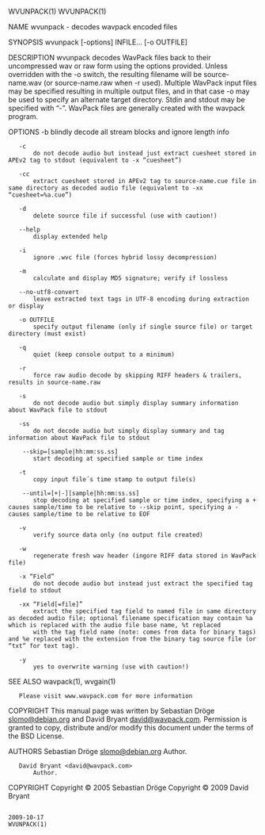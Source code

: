 WVUNPACK(1)                                                                                                                                                                                       WVUNPACK(1)



NAME
       wvunpack - decodes wavpack encoded files

SYNOPSIS
       wvunpack [-options] INFILE... [-o OUTFILE]

DESCRIPTION
       wvunpack decodes WavPack files back to their uncompressed wav or raw form using the options provided. Unless overridden with the -o switch, the resulting filename will be source-name.wav (or
       source-name.raw when -r used). Multiple WavPack input files may be specified resulting in multiple output files, and in that case -o may be used to specify an alternate target directory.  Stdin and
       stdout may be specified with “-”. WavPack files are generally created with the wavpack program.

OPTIONS
       -b
           blindly decode all stream blocks and ignore length info

       -c
           do not decode audio but instead just extract cuesheet stored in APEv2 tag to stdout (equivalent to -x “cuesheet”)

       -cc
           extract cuesheet stored in APEv2 tag to source-name.cue file in same directory as decoded audio file (equivalent to -xx “cuesheet=%a.cue”)

       -d
           delete source file if successful (use with caution!)

       --help
           display extended help

       -i
           ignore .wvc file (forces hybrid lossy decompression)

       -m
           calculate and display MD5 signature; verify if lossless

       --no-utf8-convert
           leave extracted text tags in UTF-8 encoding during extraction or display

       -o OUTFILE
           specify output filename (only if single source file) or target directory (must exist)

       -q
           quiet (keep console output to a minimum)

       -r
           force raw audio decode by skipping RIFF headers & trailers, results in source-name.raw

       -s
           do not decode audio but simply display summary information about WavPack file to stdout

       -ss
           do not decode audio but simply display summary and tag information about WavPack file to stdout

        --skip=[sample|hh:mm:ss.ss]
           start decoding at specified sample or time index

       -t
           copy input file´s time stamp to output file(s)

        --until=[+|-][sample|hh:mm:ss.ss]
           stop decoding at specified sample or time index, specifying a + causes sample/time to be relative to --skip point, specifying a - causes sample/time to be relative to EOF

       -v
           verify source data only (no output file created)

       -w
           regenerate fresh wav header (ingore RIFF data stored in WavPack file)

       -x “Field”
           do not decode audio but instead just extract the specified tag field to stdout

       -xx “Field[=file]”
           extract the specified tag field to named file in same directory as decoded audio file; optional filename specification may contain %a which is replaced with the audio file base name, %t replaced
           with the tag field name (note: comes from data for binary tags) and %e replaced with the extension from the binary tag source file (or “txt” for text tag).

       -y
           yes to overwrite warning (use with caution!)

SEE ALSO
       wavpack(1), wvgain(1)

       Please visit www.wavpack.com for more information

COPYRIGHT
       This manual page was written by Sebastian Dröge <slomo@debian.org> and David Bryant <david@wavpack.com>. Permission is granted to copy, distribute and/or modify this document under the terms of the
       BSD License.

AUTHORS
       Sebastian Dröge <slomo@debian.org>
           Author.

       David Bryant <david@wavpack.com>
           Author.

COPYRIGHT
       Copyright © 2005 Sebastian Dröge
       Copyright © 2009 David Bryant



                                                                                                  2009-10-17                                                                                      WVUNPACK(1)
